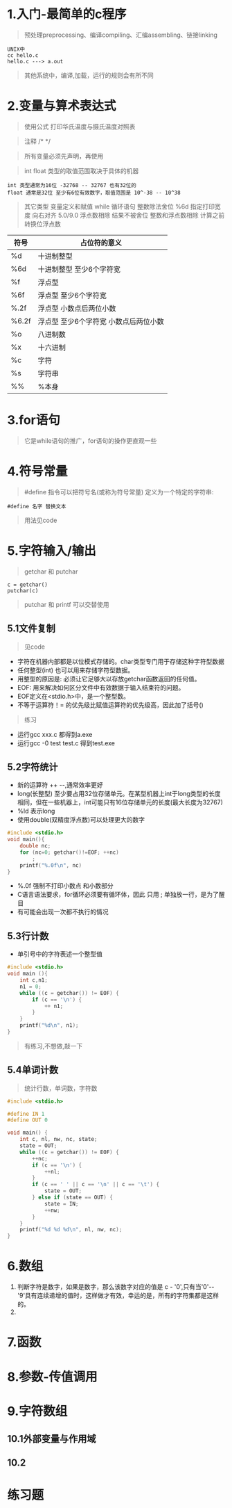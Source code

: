 # 1.入门-最简单的c程序
> 预处理preprocessing、编译compiling、汇编assembling、链接linking
```
UNIX中
cc hello.c
hello.c ---> a.out
```
> 其他系统中，编译,加载，运行的规则会有所不同

# 2.变量与算术表达式
> 使用公式 打印华氏温度与摄氏温度对照表

> 注释 /* */

> 所有变量必须先声明，再使用

> int float 类型的取值范围取决于具体的机器
```
int 类型通常为16位 -32768 -- 32767 也有32位的
float 通常是32位 至少有6位有效数字，取值范围是 10^-38 -- 10^38
```
> 其它类型
> 变量定义和赋值
> while 循环语句
> 整数除法舍位
> %6d 指定打印宽度 向右对齐
> 5.0/9.0 浮点数相除 结果不被舍位 整数和浮点数相除 计算之前转换位浮点数

|符号|占位符的意义|
|--|--|
|%d| 十进制整型|
|%6d|十进制整型 至少6个字符宽|
|%f| 浮点型|
|%6f| 浮点型 至少6个字符宽|
|%.2f|浮点型 小数点后两位小数|
|%6.2f|浮点型 至少6个字符宽  小数点后两位小数|
|%o| 八进制数|
|%x|十六进制|
|%c|字符|
|%s|字符串
|%%|%本身
# 3.for语句
> 它是while语句的推广，for语句的操作更直观一些
# 4.符号常量
> #define 指令可以把符号名(或称为符号常量) 定义为一个特定的字符串:
```
#define 名字 替换文本
```
> 用法见code
# 5.字符输入/输出
> getchar 和 putchar
```
c = getchar()
putchar(c)
```
> putchar 和 printf 可以交替使用
## 5.1文件复制
> 见code
- 字符在机器内部都是以位模式存储的。char类型专门用于存储这种字符型数据
- 任何整型(int) 也可以用来存储字符型数据。
- 用整型的原因是: 必须让它足够大以存放getchar函数返回的任何值。
- EOF: 用来解决如何区分文件中有效数据于输入结束符的问题。
- EOF定义在<stdio.h>中，是一个整型数。
- 不等于运算符！= 的优先级比赋值运算符的优先级高，因此加了括号()
> 练习
- 运行gcc xxx.c 都得到a.exe
- 运行gcc -0 test test.c 得到test.exe
## 5.2字符统计
- 新的运算符 ++ --,通常效率更好
- long(长整型) 至少要占用32位存储单元。在某型机器上int于long类型的长度相同，但在一些机器上，int可能只有16位存储单元的长度(最大长度为32767)
- %ld 表示long
- 使用double(双精度浮点数)可以处理更大的数字
```c
#include <stdio.h>
void main(){
    double nc;
    for (nc=0; getchar()!=EOF; ++nc)
        ;
    printf("%.0f\n", nc)
}
```
- %.0f 强制不打印小数点 和小数部分
- C语言语法要求，for循环必须要有循环体，因此 只用  ;  单独放一行，是为了醒目
- 有可能会出现一次都不执行的情况
## 5.3行计数
- 单引号中的字符表述一个整型值
```c
#include <stdio.h>
void main (){
    int c,n1;
    n1 = 0;
    while ((c = getchar()) != EOF) {
        if (c == '\n') {
            ++ n1;
        }
    }
    printf("%d\n", n1);
}
```
> 有练习,不想做,敲一下

## 5.4单词计数
> 统计行数，单词数，字符数
```c
#include <stdio.h>

#define IN 1
#define OUT 0

void main() {
    int c, nl, nw, nc, state;
    state = OUT;
    while ((c = getchar()) != EOF) {
        ++nc;
        if (c == '\n') {
            ++nl;
        }
        if (c == ' ' || c == '\n' || c == '\t') {
            state = OUT;
        } else if (state == OUT) {
            state = IN;
            ++nw;
        }
    }
    printf("%d %d %d\n", nl, nw, nc);
}
```
# 6.数组
1. 判断字符是数字，如果是数字，那么该数字对应的值是 c - '0',只有当'0'--'9'具有连续递增的值时，这样做才有效，幸运的是，所有的字符集都是这样的。
2. 

# 7.函数
# 8.参数-传值调用
# 9.字符数组
## 10.1外部变量与作用域
## 10.2
# 练习题